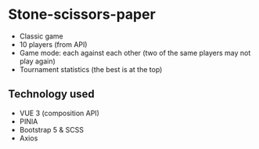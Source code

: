 # Stone-scissors-paper

- Classic game
- 10 players (from API)
- Game mode: each against each other (two of the same players may not play again)
- Tournament statistics (the best is at the top) 


## Technology used

- VUE 3 (composition API)
- PINIA 
- Bootstrap 5 & SCSS
- Axios 
